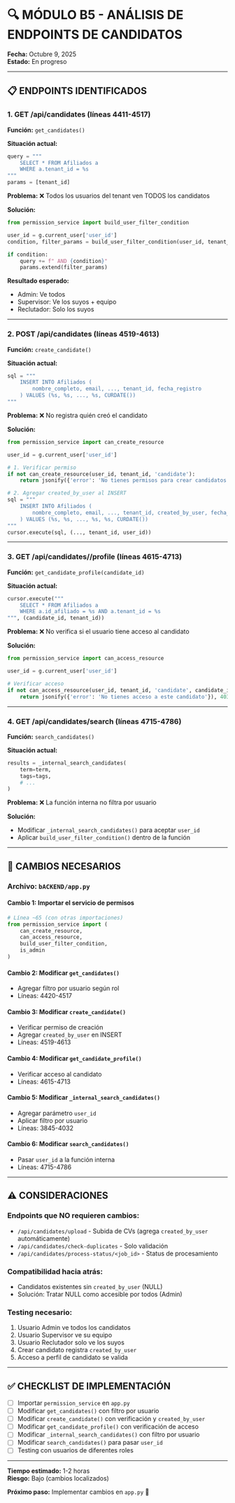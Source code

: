 # 🔍 MÓDULO B5 - ANÁLISIS DE ENDPOINTS DE CANDIDATOS

**Fecha:** Octubre 9, 2025  
**Estado:** En progreso

---

## 📋 ENDPOINTS IDENTIFICADOS

### 1. **GET /api/candidates** (líneas 4411-4517)
**Función:** `get_candidates()`

**Situación actual:**
```python
query = """
    SELECT * FROM Afiliados a
    WHERE a.tenant_id = %s
"""
params = [tenant_id]
```

**Problema:** ❌ Todos los usuarios del tenant ven TODOS los candidatos

**Solución:**
```python
from permission_service import build_user_filter_condition

user_id = g.current_user['user_id']
condition, filter_params = build_user_filter_condition(user_id, tenant_id)

if condition:
    query += f" AND {condition}"
    params.extend(filter_params)
```

**Resultado esperado:**
- Admin: Ve todos
- Supervisor: Ve los suyos + equipo
- Reclutador: Solo los suyos

---

### 2. **POST /api/candidates** (líneas 4519-4613)
**Función:** `create_candidate()`

**Situación actual:**
```python
sql = """
    INSERT INTO Afiliados (
        nombre_completo, email, ..., tenant_id, fecha_registro
    ) VALUES (%s, %s, ..., %s, CURDATE())
"""
```

**Problema:** ❌ No registra quién creó el candidato

**Solución:**
```python
from permission_service import can_create_resource

user_id = g.current_user['user_id']

# 1. Verificar permiso
if not can_create_resource(user_id, tenant_id, 'candidate'):
    return jsonify({'error': 'No tienes permisos para crear candidatos'}), 403

# 2. Agregar created_by_user al INSERT
sql = """
    INSERT INTO Afiliados (
        nombre_completo, email, ..., tenant_id, created_by_user, fecha_registro
    ) VALUES (%s, %s, ..., %s, %s, CURDATE())
"""
cursor.execute(sql, (..., tenant_id, user_id))
```

---

### 3. **GET /api/candidates/<id>/profile** (líneas 4615-4713)
**Función:** `get_candidate_profile(candidate_id)`

**Situación actual:**
```python
cursor.execute("""
    SELECT * FROM Afiliados a
    WHERE a.id_afiliado = %s AND a.tenant_id = %s
""", (candidate_id, tenant_id))
```

**Problema:** ❌ No verifica si el usuario tiene acceso al candidato

**Solución:**
```python
from permission_service import can_access_resource

user_id = g.current_user['user_id']

# Verificar acceso
if not can_access_resource(user_id, tenant_id, 'candidate', candidate_id, 'read'):
    return jsonify({'error': 'No tienes acceso a este candidato'}), 403
```

---

### 4. **GET /api/candidates/search** (líneas 4715-4786)
**Función:** `search_candidates()`

**Situación actual:**
```python
results = _internal_search_candidates(
    term=term, 
    tags=tags, 
    # ...
)
```

**Problema:** ❌ La función interna no filtra por usuario

**Solución:**
- Modificar `_internal_search_candidates()` para aceptar `user_id`
- Aplicar `build_user_filter_condition()` dentro de la función

---

## 🔧 CAMBIOS NECESARIOS

### **Archivo:** `bACKEND/app.py`

#### Cambio 1: Importar el servicio de permisos
```python
# Línea ~65 (con otras importaciones)
from permission_service import (
    can_create_resource,
    can_access_resource,
    build_user_filter_condition,
    is_admin
)
```

#### Cambio 2: Modificar `get_candidates()`
- Agregar filtro por usuario según rol
- Líneas: 4420-4517

#### Cambio 3: Modificar `create_candidate()`
- Verificar permiso de creación
- Agregar `created_by_user` en INSERT
- Líneas: 4519-4613

#### Cambio 4: Modificar `get_candidate_profile()`
- Verificar acceso al candidato
- Líneas: 4615-4713

#### Cambio 5: Modificar `_internal_search_candidates()`
- Agregar parámetro `user_id`
- Aplicar filtro por usuario
- Líneas: 3845-4032

#### Cambio 6: Modificar `search_candidates()`
- Pasar `user_id` a la función interna
- Líneas: 4715-4786

---

## ⚠️ CONSIDERACIONES

### **Endpoints que NO requieren cambios:**
- `/api/candidates/upload` - Subida de CVs (agrega `created_by_user` automáticamente)
- `/api/candidates/check-duplicates` - Solo validación
- `/api/candidates/process-status/<job_id>` - Status de procesamiento

### **Compatibilidad hacia atrás:**
- Candidatos existentes sin `created_by_user` (NULL)
- Solución: Tratar NULL como accesible por todos (Admin)

### **Testing necesario:**
1. Usuario Admin ve todos los candidatos
2. Usuario Supervisor ve su equipo
3. Usuario Reclutador solo ve los suyos
4. Crear candidato registra `created_by_user`
5. Acceso a perfil de candidato se valida

---

## ✅ CHECKLIST DE IMPLEMENTACIÓN

- [ ] Importar `permission_service` en `app.py`
- [ ] Modificar `get_candidates()` con filtro por usuario
- [ ] Modificar `create_candidate()` con verificación y `created_by_user`
- [ ] Modificar `get_candidate_profile()` con verificación de acceso
- [ ] Modificar `_internal_search_candidates()` con filtro por usuario
- [ ] Modificar `search_candidates()` para pasar `user_id`
- [ ] Testing con usuarios de diferentes roles

---

**Tiempo estimado:** 1-2 horas  
**Riesgo:** Bajo (cambios localizados)

**Próximo paso:** Implementar cambios en `app.py` 🚀

